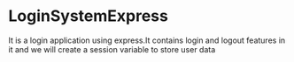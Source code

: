 # LoginSystemExpress
It is a login application using express.It contains login and logout features in it and we will create a session variable to store user data
